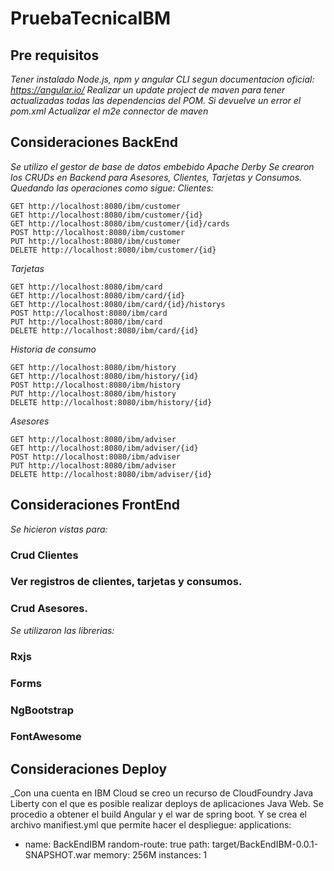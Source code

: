 # PruebaTecnicaIBM

## Pre requisitos
_Tener instalado Node.js, npm y angular CLI segun documentacion oficial: https://angular.io/_
_Realizar un update project de maven para tener actualizadas todas las dependencias del POM._
_Si devuelve un error el pom.xml Actualizar el m2e connector de maven_

## Consideraciones BackEnd
_Se utilizo el gestor de base de datos embebido Apache Derby_
_Se crearon los CRUDs en Backend para Asesores, Clientes, Tarjetas y Consumos. Quedando las operaciones como sigue:_
_Clientes:_
```
GET http://localhost:8080/ibm/customer
GET http://localhost:8080/ibm/customer/{id}
GET http://localhost:8080/ibm/customer/{id}/cards
POST http://localhost:8080/ibm/customer
PUT http://localhost:8080/ibm/customer
DELETE http://localhost:8080/ibm/customer/{id}
```
_Tarjetas_
```
GET http://localhost:8080/ibm/card
GET http://localhost:8080/ibm/card/{id}
GET http://localhost:8080/ibm/card/{id}/historys
POST http://localhost:8080/ibm/card
PUT http://localhost:8080/ibm/card
DELETE http://localhost:8080/ibm/card/{id}
```
_Historia de consumo_
```
GET http://localhost:8080/ibm/history
GET http://localhost:8080/ibm/history/{id}
POST http://localhost:8080/ibm/history
PUT http://localhost:8080/ibm/history
DELETE http://localhost:8080/ibm/history/{id}
```
_Asesores_
```
GET http://localhost:8080/ibm/adviser
GET http://localhost:8080/ibm/adviser/{id}
POST http://localhost:8080/ibm/adviser
PUT http://localhost:8080/ibm/adviser
DELETE http://localhost:8080/ibm/adviser/{id}
```

## Consideraciones FrontEnd
_Se hicieron vistas para:_
### Crud Clientes
### Ver registros de clientes, tarjetas y consumos.
### Crud Asesores.
_Se utilizaron las librerias:_
### Rxjs
### Forms
### NgBootstrap
### FontAwesome

## Consideraciones Deploy
_Con una cuenta en IBM Cloud se creo un recurso de CloudFoundry Java Liberty con el que es posible realizar deploys de aplicaciones Java Web. Se procedio a obtener el build Angular y el war de spring boot. Y se crea el archivo manifiest.yml que permite hacer el despliegue:
applications:
   - name: BackEndIBM
     random-route: true
     path: target/BackEndIBM-0.0.1-SNAPSHOT.war
     memory: 256M
     instances: 1
